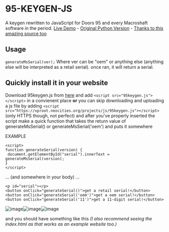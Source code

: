 # 95-KEYGEN-JS
A keygen rewritten to JavaScript for Doors 95 and every Macroshaft software in the period. [Live Demo](https://xproot.github.io/95-KEYGEN-JS/) - [Original Python Version](https://github.com/SashiDegodeshi/w95keygen-python) - [Thanks to this amazing source too](https://gurney.dev/posts/mod7/)

## Usage
`generateMsSerial(ver);`
Where ver can be "oem" or anything else (anything else will be interpreted as a retail serial).
once ran, it will return a serial.

## Quickly install it in your website
Download 95keygen.js from [here](https://raw.githubusercontent.com/xproot/95-KEYGEN-JS/main/95keygen.js) and add `<script src="95keygen.js"></script>` in a convienent place **or** you can skip downloading and uploading a js file by adding 
```<script src="https://xproot.neocities.org/projects/js/95keygen.js"></script>``` (only HTTPS though, not perfect) and after you've properly inserted the script make a quick function that takes the return value of generateMsSerial() or generateMsSerial('oem') and puts it somewhere

EXAMPLE
```
<script>
function generateSerial(version) {
 document.getElementById("serial").innerText = generateMsSerial(version);
}
</script>
```

... (and somewhere in your body) ...

```
<p id="serial"></p>
<button onClick="generateSerial()">get a retail serial!</button>
<button onClick="generateSerial('oem')">get a oem serial!</button>
<button onClick="generateSerial('11')">get a 11-digit serial!</button>
```

![image](https://user-images.githubusercontent.com/49620652/221368790-4ffd2e26-a579-4553-8eed-bb255602d7ae.png)![image](https://user-images.githubusercontent.com/49620652/221368807-146bf608-e95f-4a30-ab1f-ee0fdbbef2b3.png)![image](https://user-images.githubusercontent.com/49620652/221368814-ec8ae085-30e4-4665-b13d-801257ee29d2.png)





and you should have something like this _(I also recommend seeing the index.html as that works as an example website too.)_
